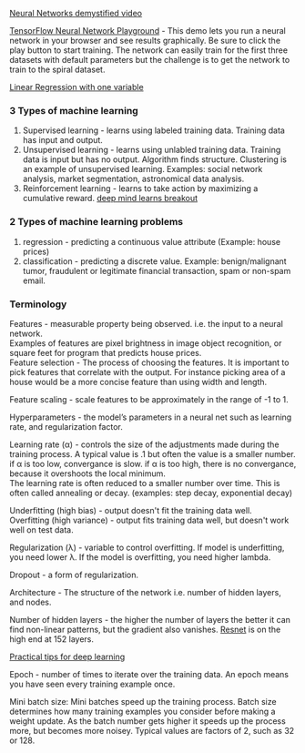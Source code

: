 [Neural Networks demystified video](https://www.youtube.com/watch?v=bxe2T-V8XRs)  

[TensorFlow Neural Network Playground](http://playground.tensorflow.org/#activation=tanh&batchSize=10&dataset=circle&regDataset=reg-plane&learningRate=0.03&regularizationRate=0&noise=0&networkShape=4,2&seed=0.28720&showTestData=false&discretize=false&percTrainData=50&x=true&y=true&xTimesY=false&xSquared=false&ySquared=false&cosX=false&sinX=false&cosY=false&sinY=false&collectStats=false&problem=classification&initZero=false)  - This demo lets you run a neural network in your browser and see results graphically. Be sure to click the play button to start training. The network can easily train for the first three datasets with default parameters but the challenge is to get the network to train to the spiral dataset.  

[Linear Regression with one variable](https://github.com/andrewt3000/MachineLearning/blob/master/LinearRegression.md)  


### 3 Types of machine learning
1. Supervised learning - learns using labeled training data.  Training data has input and output.  
2. Unsupervised learning - learns using unlabled training data.  Training data is input but has no output.  Algorithm finds structure. Clustering is an example of unsupervised learning. Examples: social network analysis, market segmentation, astronomical data analysis.  
3. Reinforcement learning - learns to take action by maximizing a cumulative reward. [deep mind learns breakout](https://www.youtube.com/watch?v=V1eYniJ0Rnk)  

### 2 Types of machine learning problems
1. regression - predicting a continuous value attribute (Example: house prices)
2. classification - predicting a discrete value. Example: benign/malignant tumor, fraudulent or legitimate financial transaction, spam or non-spam email.

### Terminology
Features - measurable property being observed. i.e. the input to a neural network.  
Examples of features are pixel brightness in image object recognition, or square feet for program that predicts house prices.  
Feature selection - The process of choosing the features. It is important to pick features that correlate with the output. For instance picking area of a house would be a more concise feature than using width and length.  
  
Feature scaling - scale features to be approximately in the range of -1 to 1.  

Hyperparameters - the model’s parameters in a neural net such as learning rate, and regularization factor.	

Learning rate (&alpha;) - controls the size of the adjustments made during the training process. A typical value is .1 but often the value is a smaller number.  
if &alpha; is too low, convergance is slow.
if &alpha; is too high, there is no convergance, because it overshoots the local minimum.  
The learning rate is often reduced to a smaller number over time. This is often called annealing or decay. (examples: step decay, exponential decay)  

Underfitting (high bias) - output doesn't fit the training data well.  
Overfitting (high variance) - output fits training data well, but doesn't work well on test data.  

Regularization (&lambda;) - variable to control overfitting. If model is underfitting, you need lower &lambda;. If the model is overfitting, you need higher lambda.

Dropout - a form of regularization.  

Architecture - The structure of the network i.e. number of hidden layers, and nodes. 

Number of hidden layers - the higher the number of layers the better it can find non-linear patterns, but the gradient also vanishes.  [Resnet](https://arxiv.org/abs/1512.03385) is on the high end at 152 layers.

[Practical tips for deep learning](http://yyue.blogspot.com/2015/01/a-brief-overview-of-deep-learning.html)

Epoch - number of times to iterate over the training data. An epoch means you have seen every training example once.

Mini batch size: Mini batches speed up the training process. Batch size determines how many training examples you consider before making a weight update. As the batch number gets higher it speeds up the process more, but becomes more noisey. Typical values are factors of 2, such as 32 or 128.



